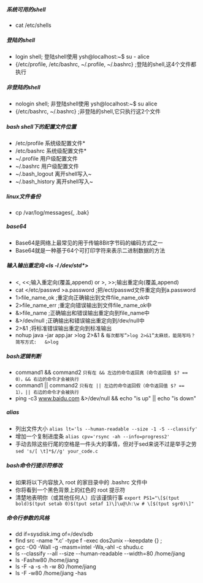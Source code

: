 ##### 系统可用的shell
+ cat /etc/shells

##### 登陆的shell
+ login shell; 登陆shell使用 ysh@localhost:~$ su - alice
+ {/etc/profile, /etc/bashrc, ~/.profile, ~/.bashrc} ;登陆的shell,这4个文件都执行

##### 非登陆的shell
+ nologin shell; 非登陆shell使用 ysh@localhost:~$ su alice
+ {/etc/bashrc, ~/.bashrc} ;非登陆的shell,它只执行这2个文件

##### bash shell下的配置文件位置
+ /etc/profile    系统级配置文件*
+ /etc/bashrc     系统级配置文件*
+ ~/.profile      用户级配置文件
+ ~/.bashrc       用户级配置文件
+ ~/.bash_logout  离开shell写入~
+ ~/.bash_history 离开shell写入~

##### linux文件备份 
+ cp /var/log/messages{, .bak}

##### base64
+ Base64是网络上最常见的用于传输8Bit字节码的编码方式之一
+ Base64就是一种基于64个可打印字符来表示二进制数据的方法

##### 输入输出重定向 <ls -l  /dev/std*>
+ <, <<;输入重定向(覆盖,append) or >, >>;输出重定向(覆盖,append)
+ cat </etc/passwd >a.password ;把/ect/passwd文件重定向到a.password
+ 1>file_name_ok  ;重定向正确输出到文件file_name_ok中
+ 2>file_name_err ;重定向错误输出到文件file_name_ok中
+ &>file_name     ;正确输出和错误输出重定向到file_name中
+ &>/dev/null     ;正确输出和错误输出重定向到/dev/null中
+ 2>&1            ;将标准错误输出重定向到标准输出
+ nohup java -jar app.jar >log 2>&1 &
`每次都写”>log 2>&1”太麻烦，能简写吗？ 简写方式:   &>log`

##### bash逻辑判断
+ command1 && command2
`只有在 && 左边的命令返回真（命令返回值 $? == 0），&& 右边的命令才会被执行`
+ command1 || command2
`只有在 || 左边的命令返回假（命令返回值 $? == 1），|| 右边的命令才会被执行`
+ ping -c3 www.baidu.com &>/dev/null && echo "is up" || echo "is down"

##### alias
+ 列出文件大小
    `alias lt='ls --human-readable --size -1 -S --classify'`
+ 增加一个复制进度条
    `alias cpv='rsync -ah --info=progress2'`
+ 手动去除这些行尾的空格是一件头大的事情，但对于sed来说不过是举手之劳
 `sed 's/[ \t]*$//g' your_code.c`

##### bash命令行提示符修改
+ 如果将以下内容放入 root 的家目录中的 .bashrc 文件中
+ 你将看到一个黑色背景上的红色的 root 提示符
+ 清楚地表明你（或其他任何人）应该谨慎行事
`export PS1="\[$(tput bold)$(tput setab 0)$(tput setaf 1)\]\u@\h:\w # \[$(tput sgr0)\]"`

##### 命令行参数的风格
+ dd if=sysdisk.img of=/dev/sdb
+ find src -name ’*.c’ -type f -exec dos2unix --keepdate {} \;
+ gcc -O0 -Wall -g -masm=intel -Wa,-ahl -c shudu.c
+ ls --classify --all --size --human-readable --width=80 /home/jiang 
+ ls -Fashw80 /home/jiang
+ ls -F -a -s -h -w 80 /home/jiang
+ ls -F -w80 /home/jiang -has




  

  
  






